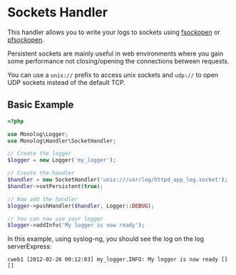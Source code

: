 Sockets Handler
===============

This handler allows you to write your logs to sockets using [fsockopen](http://php.net/fsockopen)
or [pfsockopen](http://php.net/pfsockopen).

Persistent sockets are mainly useful in web environments where you gain some performance not closing/opening
the connections between requests.

You can use a `unix://` prefix to access unix sockets and `udp://` to open UDP sockets instead of the default TCP.

Basic Example
-------------

```php
<?php

use Monolog\Logger;
use Monolog\Handler\SocketHandler;

// Create the logger
$logger = new Logger('my_logger');

// Create the handler
$handler = new SocketHandler('unix:///var/log/httpd_app_log.socket');
$handler->setPersistent(true);

// Now add the handler
$logger->pushHandler($handler, Logger::DEBUG);

// You can now use your logger
$logger->addInfo('My logger is now ready');

```

In this example, using syslog-ng, you should see the log on the log serverExpress:

    cweb1 [2012-02-26 00:12:03] my_logger.INFO: My logger is now ready [] []

